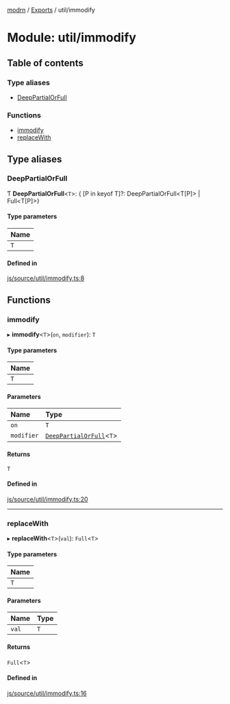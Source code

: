 [modrn](../README.md) / [Exports](../modules.md) / util/immodify

# Module: util/immodify

## Table of contents

### Type aliases

- [DeepPartialOrFull](util_immodify.md#deeppartialorfull)

### Functions

- [immodify](util_immodify.md#immodify)
- [replaceWith](util_immodify.md#replacewith)

## Type aliases

### DeepPartialOrFull

Ƭ **DeepPartialOrFull**<`T`\>: { [P in keyof T]?: DeepPartialOrFull<T[P]\> \| Full<T[P]\>}

#### Type parameters

| Name |
| :------ |
| `T` |

#### Defined in

[js/source/util/immodify.ts:8](https://github.com/alexbfr/modrn/blob/e23b9e9/modrn.ts/js/source/util/immodify.ts#L8)

## Functions

### immodify

▸ **immodify**<`T`\>(`on`, `modifier`): `T`

#### Type parameters

| Name |
| :------ |
| `T` |

#### Parameters

| Name | Type |
| :------ | :------ |
| `on` | `T` |
| `modifier` | [`DeepPartialOrFull`](util_immodify.md#deeppartialorfull)<`T`\> |

#### Returns

`T`

#### Defined in

[js/source/util/immodify.ts:20](https://github.com/alexbfr/modrn/blob/e23b9e9/modrn.ts/js/source/util/immodify.ts#L20)

___

### replaceWith

▸ **replaceWith**<`T`\>(`val`): `Full`<`T`\>

#### Type parameters

| Name |
| :------ |
| `T` |

#### Parameters

| Name | Type |
| :------ | :------ |
| `val` | `T` |

#### Returns

`Full`<`T`\>

#### Defined in

[js/source/util/immodify.ts:16](https://github.com/alexbfr/modrn/blob/e23b9e9/modrn.ts/js/source/util/immodify.ts#L16)
